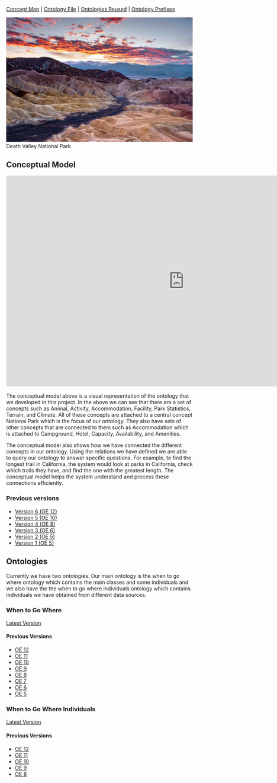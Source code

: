 [Concept Map](#conceptual-model) | [Ontology File](#ontologies) | [Ontologies Reused](#ontologies-reused) | [Ontology Prefixes](#ontology-prefixes)


![Project Photo](images/DeathValleyNationalPark.jpg)
Death Valley National Park
## Conceptual Model

<iframe src="https://docs.google.com/presentation/d/e/2PACX-1vSPJW6YcZyq3zmbwSrmuxOOcgVpG_Vty_h4K9ZSUCOK1bIj8IPtQYbY6HkyvJHo60CN9Gyw_X1G1Woi/embed?start=false&loop=false&delayms=3000" frameborder="0" width="960" height="569" allowfullscreen="true" mozallowfullscreen="true" webkitallowfullscreen="true"></iframe>

The conceptual model above is a visual representation of the ontology that we developed in this project. In the above we can see that there are a set of concepts such as Animal, Activity, Accommodation, Facility, Park Statistics, Terrain, and Climate. All of these concepts are attached to a central concept National Park which is the focus of our ontology. They also have sets of other concepts that are connected to them such as Accommodation which is attached to Campground, Hotel, Capacity, Availability, and Amenities. 

The conceptual model also shows how we have connected the different concepts in our ontology. Using the relations we have defined we are able to query our ontology to answer specific questions. For example, to find the longest trail in California, the system would look at parks in California, check which trails they have, and find the one with the greatest length. The conceptual model helps the system understand and process these connections efficiently. 

### Previous versions

- [Version 6 (OE 12)](images/OE12_WhenToGoWhere_ConceptualModel.png)
- [Version 5 (OE 10)](images/WhenToGoWhere-Page-1.drawio.png)
- [Version 4 (OE 8)](images/WhenToGoWhere.drawio.png)
- [Version 3 (OE 6)](images/model_v3.PNG)
- [Version 2 (OE 5)](images/updated_model.png)
- [Version 1 (OE 5)](images/Model.png)

## Ontologies

Currently we have two ontologies. Our main ontology is the when to go where ontology which contains the main classes and some individuals and we also have the the when to go where individuals ontology which contains individuals we have obtained from different data sources.

### When to Go Where

[Latest Version](https://github.com/tetherless-world/ontology-engineering/blob/when-to-go-where/oe2024/when-to-go-where/WhenToGoWhere.rdf)

#### Previous Versions

* [OE 12](https://github.com/tetherless-world/ontology-engineering/blob/14692ea481cf5409860dddc9f9e4943b919db9bf/oe2024/when-to-go-where/WhenToGoWhere.rdf)
* [OE 11](https://github.com/tetherless-world/ontology-engineering/blob/114aa8ad617d0eeea3570d8d0f7a65eb21b862a9/oe2024/when-to-go-where/WhenToGoWhere.rdf)
* [OE 10](https://github.com/tetherless-world/ontology-engineering/blob/dac8dda75fb576d8551123076e10627d716549d9/oe2024/when-to-go-where/WhenToGoWhere.rdf)
* [OE 9](https://github.com/tetherless-world/ontology-engineering/blob/0dab7dba2bad974dbc2be7e40d342d4812061be4/oe2024/when-to-go-where/WhenToGoWhere.rdf)
* [OE 8](https://github.com/tetherless-world/ontology-engineering/blob/d8dbcde8a9a0cd9575f6ed39444b6270ad35dffb/oe2024/when-to-go-where/WhenToGoWhere.rdf)
* [OE 7](https://github.com/tetherless-world/ontology-engineering/tree/1f121a4bcc7b2b251eb518afe4a10b16a6e2790e/oe2024/when-to-go-where/WhenToGoWhere.rdf)
* [OE 6](https://github.com/tetherless-world/ontology-engineering/tree/774f8b39b28986da7ae4c43ba8fac63a93f1c300/oe2024/when-to-go-where/WhenToGoWhere.rdf)
* [OE 5](https://github.com/tetherless-world/ontology-engineering/tree/6299697c15940f038485890ded6b14a8ccfb33c3/oe2024/when-to-go-where/WhenToGoWhere.rdf)


### When to Go Where Individuals

[Latest Version](https://github.com/tetherless-world/ontology-engineering/blob/when-to-go-where/oe2024/when-to-go-where/WhenToGoWhere-individuals.rdf)


#### Previous Versions

* [OE 12](https://github.com/tetherless-world/ontology-engineering/blob/14692ea481cf5409860dddc9f9e4943b919db9bf/oe2024/when-to-go-where/WhenToGoWhere-individuals.rdf)
* [OE 11](https://github.com/tetherless-world/ontology-engineering/blob/114aa8ad617d0eeea3570d8d0f7a65eb21b862a9/oe2024/when-to-go-where/WhenToGoWhere-individuals.rdf)
* [OE 10](https://github.com/tetherless-world/ontology-engineering/blob/dac8dda75fb576d8551123076e10627d716549d9/oe2024/when-to-go-where/WhenToGoWhere-individuals.rdf)
* [OE 9](https://github.com/tetherless-world/ontology-engineering/blob/0dab7dba2bad974dbc2be7e40d342d4812061be4/oe2024/when-to-go-where/WhenToGoWhere-individuals.rdf)
* [OE 8](https://github.com/tetherless-world/ontology-engineering/blob/d8dbcde8a9a0cd9575f6ed39444b6270ad35dffb/oe2024/when-to-go-where/WhenToGoWhere-individuals.rdf)